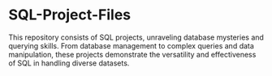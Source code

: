 # SQL-Project-Files
This repository consists of SQL projects, unraveling database mysteries and querying skills.  From database management to complex queries and data manipulation, these projects demonstrate the versatility and effectiveness of SQL in handling diverse datasets.
